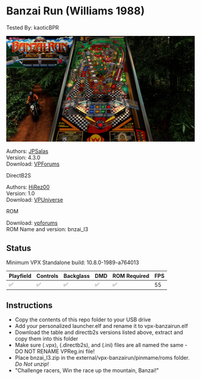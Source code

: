 # Banzai Run (Williams 1988)

Tested By: kaoticBPR

![Table Preview](https://github.com/bhobman/vpx-previews/blob/721c78328e6af458934f9a02a467769909fc7e77/vpx-banzai-run-preview.jpg)

Authors: [JPSalas](https://www.vpforums.org/index.php?showuser=277)  
Version: 4.3.0  
Download: [VPForums](https://www.vpforums.org/index.php?app=downloads&showfile=17036)

DirectB2S

Authors: [HiRez00](https://vpuniverse.com/profile/19941-hirez00/)  
Version: 1.0  
Download: [VPUniverse](https://vpuniverse.com/files/file/13322-banzai-run-williams-1988-marquee-backglass/)

ROM

Download: [vpforums](http://www.vpforums.org/index.php?app=downloads&showfile=909)  
ROM Name and version: bnzai_l3

## Status 

Minimum VPX Standalone build: 10.8.0-1989-a764013

| Playfield | Controls | Backglass | DMD | ROM Required | FPS | 
|-----------|----------|-----------|-----|--------------|-----|
| :white_check_mark: | :white_check_mark: | :white_check_mark: | :white_check_mark: | :white_check_mark: | 55 |

## Instructions

- Copy the contents of this repo folder to your USB drive
- Add your personalized launcher.elf and rename it to vpx-banzairun.elf
- Download the table and directb2s versions listed above, extract and copy them into this folder
- Make sure (.vpx), (.directb2s), and (.ini) files are all named the same - DO NOT RENAME VPReg.ini file!
- Place bnzai_l3.zip in the external/vpx-banzairun/pinmame/roms folder. *Do Not unzip*!
- "Challenge racers, Win the race up the mountain, Banzai!"
